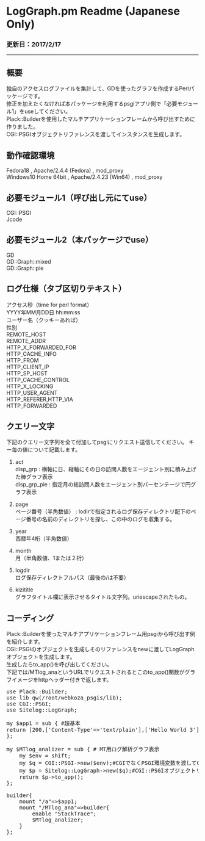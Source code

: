 # LogGraph.pm Readme (Japanese Only)
### 更新日：2017/2/17
---
## 概要
独自のアクセスログファイルを集計して、GDを使ったグラフを作成するPerlパッケージです。  
修正を加えたくなければ本パッケージを利用するpsgiアプリ側で「必要モジュール1」をuseしてください。  
Plack::Builderを使用したマルチアプリケーションフレームから呼び出すために作りました。  
CGI::PSGIオブジェクトリファレンスを渡してインスタンスを生成します。

## 動作確認環境
Fedora18 , Apache/2.4.4 (Fedora) , mod_proxy  
Windows10 Home 64bit , Apache/2.4.23 (Win64) , mod_proxy  

## 必要モジュール1（呼び出し元にてuse）
CGI::PSGI  
Jcode  

## 必要モジュール2（本パッケージでuse）
GD  
GD::Graph::mixed  
GD::Graph::pie  

## ログ仕様（タブ区切りテキスト）
アクセス秒（time for perl format）  
YYYY年MM月DD日 hh:mm:ss  
ユーザー名（クッキーあれば）  
性別  
REMOTE_HOST  
REMOTE_ADDR  
HTTP_X_FORWARDED_FOR  
HTTP_CACHE_INFO  
HTTP_FROM  
HTTP_CLIENT_IP  
HTTP_SP_HOST  
HTTP_CACHE_CONTROL  
HTTP_X_LOCKING  
HTTP_USER_AGENT  
HTTP_REFERER,HTTP_VIA  
HTTP_FORWARDED  

## クエリー文字
下記のクエリー文字列を全て付加してpsgiにリクエスト送信してください。 キー毎の値について記載します。

1. act  
disp_grp : 横軸に日、縦軸にその日の訪問人数をエージェント別に積み上げた棒グラフ表示  
disp_grp_pie : 指定月の総訪問人数をエージェント別パーセンテージで円グラフ表示

2. page  
ページ番号（半角数値） : lodirで指定されるログ保存ディレクトリ配下のページ番号の名前のディレクトリを探し、この中のログを収集する。

3. year  
西暦年4桁（半角数値）

4. month  
月（半角数値、1または２桁）

5. logdir  
ログ保存ディレクトフルパス（最後の/は不要）

6. kizititle  
グラフタイトル欄に表示させるタイトル文字列。uriescapeされたもの。

## コーディング
Plack::Builderを使ったマルチアプリケーションフレーム用psgiから呼び出す例を紹介します。  
CGI::PSGIのオブジェクトを生成しそのリファレンスをnewに渡してLogGraphオブジェクトを生成します。  
生成したらto_app()を呼び出してください。  
下記では/MTlog_anaというURLでリクエストされるとこのto_app()関数がグラフイメージをhttpヘッダー付きで返します。
<pre>
use Plack::Builder;
use lib qw(/root/webkoza_psgis/lib);
use CGI::PSGI;
use Sitelog::LogGraph;

my $app1 = sub { #超基本
return [200,['Content-Type'=>'text/plain'],['Hello World 3']];
};

my $MTlog_analizer = sub { # MT用ログ解析グラフ表示
	my $env = shift;
	my $q = CGI::PSGI->new($env);#CGIでなくPSGI環境変数を渡してCGI::PSGIのインスタンス生成
	my $p = Sitelog::LogGraph->new($q);#CGI::PSGIオブジェクトリファ（インスタンス）を渡す
	return $p->to_app();
};

builder{
	mount "/a"=>$app1;
	mount "/MTlog_ana"=>builder{
		enable "StackTrace";
		$MTlog_analizer;
	}
};
</pre>

